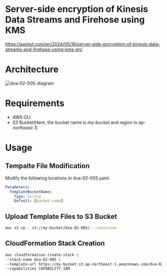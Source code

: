 # Server-side encryption of Kinesis Data Streams and Firehose using KMS

https://awstut.com/en/2024/05/18/server-side-encryption-of-kinesis-data-streams-and-firehose-using-kms-en/

# Architecture

![dva-02-005-diagram](https://github.com/awstut-an-r/awstut-fa/assets/84276199/e65e2596-ca48-48e1-b5b8-bc1b31e7a95b)

# Requirements

* AWS CLI
* S3 Bucket(Here, the bucket name is *my-bucket* and region is *ap-northeast-1*)

# Usage

## Tempalte File Modification

Modify the following locations in dva-02-005.yaml.

```yaml
Parameters:
  TemplateBucketName:
    Type: String
    Default: [bucket-name]
```

## Upload  Template Files to S3 Bucket

```bash
aws s3 cp . s3://my-bucket/dva-02-005/ --recursive
```

## CloudFormation Stack Creation

```bash
aws cloudformation create-stack \
--stack-name dva-02-005 \
--template-url https://my-bucket.s3.ap-northeast-1.amazonaws.com/dva-02-005/dva-02-005.yaml \
--capabilities CAPABILITY_IAM
```

